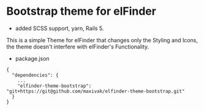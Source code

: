 # Bootstrap theme for elFinder

* added SCSS support, yarn, Rails 5.



This is a simple Theme for elFinder that changes only the Styling and Icons, the theme doesn't interfere with elFinder's Functionality.


* package.json

```
{
  "dependencies": {
    ...
    "elfinder-theme-bootstrap": "git+https://git@github.com/maxivak/elfinder-theme-bootstrap.git"
  }
}

```